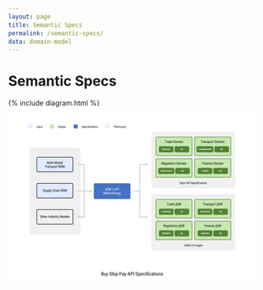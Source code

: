 ```yaml
---
layout: page
title: Semantic Specs
permalink: /semantic-specs/
data: domain-model
---
```

# Semantic Specs

{% include diagram.html %}

![Buy Ship Pay API Domains](../images/edi3-bsp.png)